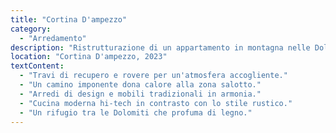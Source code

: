 ```yaml
---
title: "Cortina D'ampezzo"
category:
  - "Arredamento"
description: "Ristrutturazione di un appartamento in montagna nelle Dolomiti. Travi di recupero rivestono il soffitto, pavimento in legno di rovere. Un grande camino domina la zona salotto. Arredi di design si mescolano con mobili recuperati e una cucina hi-tech. Un rifugio che profuma di legno e tranquillità."
location: "Cortina D'ampezzo, 2023"
textContent:
  - "Travi di recupero e rovere per un'atmosfera accogliente."
  - "Un camino imponente dona calore alla zona salotto."
  - "Arredi di design e mobili tradizionali in armonia."
  - "Cucina moderna hi-tech in contrasto con lo stile rustico."
  - "Un rifugio tra le Dolomiti che profuma di legno."
---
```

